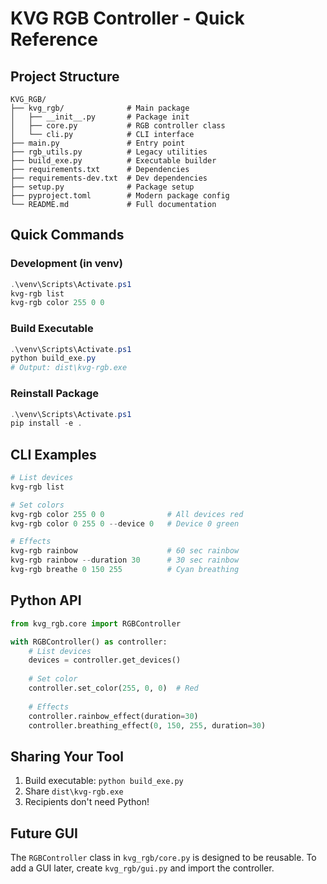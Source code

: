# KVG RGB Controller - Quick Reference

## Project Structure
```
KVG_RGB/
├── kvg_rgb/              # Main package
│   ├── __init__.py       # Package init
│   ├── core.py           # RGB controller class
│   └── cli.py            # CLI interface
├── main.py               # Entry point
├── rgb_utils.py          # Legacy utilities
├── build_exe.py          # Executable builder
├── requirements.txt      # Dependencies
├── requirements-dev.txt  # Dev dependencies
├── setup.py              # Package setup
├── pyproject.toml        # Modern package config
└── README.md             # Full documentation
```

## Quick Commands

### Development (in venv)
```powershell
.\venv\Scripts\Activate.ps1
kvg-rgb list
kvg-rgb color 255 0 0
```

### Build Executable
```powershell
.\venv\Scripts\Activate.ps1
python build_exe.py
# Output: dist\kvg-rgb.exe
```

### Reinstall Package
```powershell
.\venv\Scripts\Activate.ps1
pip install -e .
```

## CLI Examples

```powershell
# List devices
kvg-rgb list

# Set colors
kvg-rgb color 255 0 0              # All devices red
kvg-rgb color 0 255 0 --device 0   # Device 0 green

# Effects
kvg-rgb rainbow                    # 60 sec rainbow
kvg-rgb rainbow --duration 30      # 30 sec rainbow
kvg-rgb breathe 0 150 255          # Cyan breathing
```

## Python API

```python
from kvg_rgb.core import RGBController

with RGBController() as controller:
    # List devices
    devices = controller.get_devices()
    
    # Set color
    controller.set_color(255, 0, 0)  # Red
    
    # Effects
    controller.rainbow_effect(duration=30)
    controller.breathing_effect(0, 150, 255, duration=30)
```

## Sharing Your Tool

1. Build executable: `python build_exe.py`
2. Share `dist\kvg-rgb.exe` 
3. Recipients don't need Python!

## Future GUI

The `RGBController` class in `kvg_rgb/core.py` is designed to be reusable.
To add a GUI later, create `kvg_rgb/gui.py` and import the controller.
